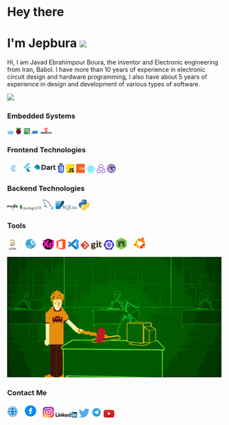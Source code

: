<h1 align="left">Hey there</h1>
<h1 align="left">I'm Jepbura <img src="https://media.giphy.com/media/hvRJCLFzcasrR4ia7z/giphy.gif" width="25px"></h1>

<p>Hi, I am Javad Ebrahimpour Boura, the inventor and Electronic engineering from Iran, Babol. I have more than 10 years of experience in electronic circuit design and hardware programming, I also have about 5 years of experience in design and development of various types of software.</p>

![](https://komarev.com/ghpvc/?username=asabeneh&color=green)

### Embedded Systems

<div>
  <img src ="/assets/images/st.png" alt="st logo" width="3%" title='ST'/>
  <img src ="/assets/images/raspberry.png" alt="raspberry logo" width="3%" title='Raspberry Pi'/>
  <img src ="/assets/images/arduino.png" alt="arduino logo" width="3%" title='Arduino'/>
  <img src ="/assets/images/atmel.png" alt="atmel logo" width="3%" title='Atmel'/>
  <img src ="/assets/images/microchip.png" alt="microchip logo" width="6%" title='Microchip'/>
<div> 
  
### Frontend Technologies

<div>
  <img src ="/assets/images/c.png" alt="c logo" width="6%" title='C'/>
  <img src ="/assets/images/flutter.png" alt="flutter logo" width="5%" title='Flutter'/>
  <img src ="/assets/images/dart.png" alt="dart logo" width="10%" title='Dart'/>
  <img src ="/assets/images/css-3.svg" alt="CSS3 logo" width="3%" title='CSS3'/>
  <img src ="/assets/images/javascript.svg" alt="JavaScript logo" width="4%" title='JavaScript'/>
  <img src ="/assets/images/es6.svg" alt="ES6 logo" width="4%" title='ES6'/>
  <img src ="/assets/images/react.svg" alt="react logo" width="4%" title='React'/>
  <img src ="/assets/images/redux.svg" alt="redux logo" width="4%" title='Redux'/>
  <img src ="/assets/images/gatsby.svg" alt="Gatsby logo" width="4%" title='Gatsby'/>
<div> 
  
### Backend Technologies

<div>
  <img src ="/assets/images/nodejs.svg" alt="Node logo" width="5%" title='Nodejs'/>
  <img src ="/assets/images/mongodb.svg" alt="D3 logo" width="10%" title='MongoDB'/>
  <img src ="/assets/images/mysql.svg" alt="mysql logo" width="5%" title='MYSQL'/>
  <img src ="/assets/images/sqlite.svg" alt="sqlite logo" width="10%" title='sqlite'/>
  <img src ="/assets/images/python.svg" alt="Python logo" width="5%" title='Python'/>
</div>

### Tools

<div>
  <img src ="/assets/images/altium.png" alt="altium logo" width="5%" title='Altium Designer '/>
  <img src ="/assets/images/mx.png" alt="mx logo" width="10%" title='Cube MX'/>
  <img src ="/assets/images/xd.png" alt="xd logo" width="5%" title='XD'/>
  <img src ="/assets/images/office.png" alt="VS Code logo" width="5%" title='Office'/>
  <img src ="/assets/images/visual-studio-code.svg" alt="VS Code logo" width="5%" title='Visual Studio Code'/>
  <img src ="/assets/images/git.svg" alt="Git logo" width="10%" title='Git'/>
  <img src ="/assets/images/eslint.svg" alt="ESLint logo" width="5%" title='ESLint'/>
  <img src ="/assets/images/nodemon.svg" alt="Nodemon logo" width="5%" title='Nodemon'/> 
  <img src ="/assets/images/ubuntu.png" alt="ubuntu logo" width="10%" title='Ubuntu'/> 
</div>
  
![](/assets/gif/p.gif)

### Contact Me
  
<div>
<a href="https://www.jepbura.ir" target="_blank"><img src ="/assets/images/web.png" alt="ubuntu logo" width="5%" title='www.jepbura.ir'/></a>
<a href="https://www.facebook.com/jepbura" target="_blank"><img src ="/assets/images/facebook.png" alt="facebook logo" width="10%" title='Facebook'/></a>
<a href="https://www.instagram.com/jepbura" target="_blank"><img src ="/assets/images/instagram.png" alt="instagram logo" width="5%" title='Instagram'/></a>
<a href="https://www.linkedin.com/in/jepbura" target="_blank"><img src ="/assets/images/linkedin.svg" alt="linkedin logo" width="10%" title='Linkedin'/></a>
<a href="https://twitter.com/jepbura" target="_blank"><img src ="/assets/images/twitter.svg" alt="twitter logo" width="5%" title='Twitter'/></a>
<a href="https://t.me/jepbura" target="_blank"><img src ="/assets/images/telegram.png" alt="telegram logo" width="5%" title='Telegram'/></a>
<a href="https://www.youtube.com/channel/UCAuHfV-1WFEO_rKogAXzKmw" target="_blank"><img src ="/assets/images/youtube.svg" alt="youtube logo" width="5%" title='Youtube'/></a>
</div>
  
<!---
- [Website](https://www.jepbura.ir "www.jepbura.ir")

<img height="180em" src="https://github-readme-stats.vercel.app/api?username=jepbura&show_icons=true&hide_border=true&&count_private=true&include_all_commits=true" />
![visitors](https://visitor-badge.glitch.me/badge?page_id=page.id)

--->
